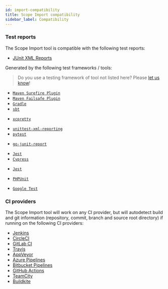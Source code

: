 ```yaml
---
id: import-compatibility
title: Scope Import compatibility
sidebar_label: Compatibility
---
```


### Test reports

The Scope Import tool is compatible with the following test reports:

- [JUnit XML Reports](https://github.com/junit-team/junit5/blob/master/platform-tests/src/test/resources/jenkins-junit.xsd)

Generated by the following test frameworks / tools:

> Do you use a testing framework of tool not listed here? Please [let us know](https://home.undefinedlabs.com/goto/support)!

<!--DOCUSAURUS_CODE_TABS-->

<!--Java-->

- [`Maven Surefire Plugin`](http://maven.apache.org/surefire/maven-surefire-plugin/)
- [`Maven Failsafe Plugin`](http://maven.apache.org/surefire/maven-failsafe-plugin/)
- [`Gradle`](https://gradle.org/)
- [`sbt`](https://www.scala-sbt.org/)

<!--Swift-->

- [`xcpretty`](https://github.com/xcpretty/xcpretty)

<!--Python-->

- [`unittest-xml-reporting`](https://unittest-xml-reporting.readthedocs.io/en/latest/)
- [`pytest`](https://pytest.org/)

<!--Go-->

- [`go-junit-report`](https://github.com/jstemmer/go-junit-report)

<!--Javascript-->

- [`Jest`](https://jestjs.io/)
- [`Cypress`](https://www.cypress.io/)

<!--Node.js-->

- [`Jest`](https://jestjs.io/)

<!--PHP-->

- [`PHPUnit`](https://phpunit.de/)

<!--C++-->

- [`Google Test`](https://github.com/google/googletest)

<!--END_DOCUSAURUS_CODE_TABS-->

### CI providers

The Scope Import tool will work on any CI provider, but will autodetect build and git information
(repository, commit, branch and source root directory) if running on the following CI providers:

- [Jenkins](https://jenkins.io/)
- [CircleCI](https://circleci.com/)
- [GitLab CI](https://docs.gitlab.com/ee/ci/)
- [Travis](https://travis-ci.org/)
- [AppVeyor](https://www.appveyor.com/)
- [Azure Pipelines](https://azure.microsoft.com/en-us/services/devops/pipelines/)
- [Bitbucket Pipelines](https://bitbucket.org/product/features/pipelines)
- [GitHub Actions](https://github.com/features/actions)
- [TeamCity](https://www.jetbrains.com/teamcity/)
- [Buildkite](https://buildkite.com/)
